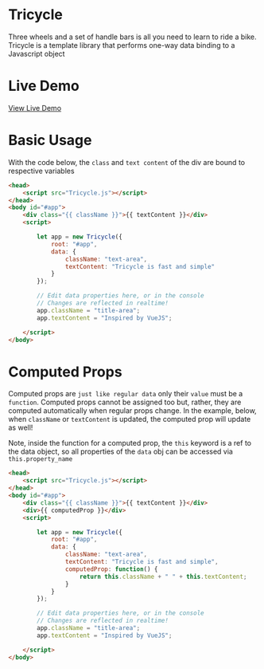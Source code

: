 # Tricycle

Three wheels and a set of handle bars is all you need to learn to ride a bike. Tricycle is a template library that performs one-way data binding to a Javascript object

# Live Demo

[View Live Demo](https://regularmemory.blog/Tricycle/)

# Basic Usage

With the code below, the `class` and `text content` of the div are bound to respective variables

```html
<head>
    <script src="Tricycle.js"></script>
</head>
<body id="#app">
    <div class="{{ className }}">{{ textContent }}</div>
    <script>

        let app = new Tricycle({
            root: "#app",
            data: {
                className: "text-area",
                textContent: "Tricycle is fast and simple"
            }
        });    

        // Edit data properties here, or in the console
        // Changes are reflected in realtime!
        app.className = "title-area";
        app.textContent = "Inspired by VueJS";

    </script>
</body>
```

# Computed Props

Computed props are `just like regular data` only their `value` must be a `function`. Computed props cannot be assigned too but, rather, they are computed automatically when regular props change. In the example, below, when `className` or `textContent` is updated, the computed prop will update as well!

Note, inside the function for a computed prop, the `this` keyword is a ref to the data object, so all properties of the `data` obj can be accessed via `this.property_name`

```html
<head>
    <script src="Tricycle.js"></script>
</head>
<body id="#app">
    <div class="{{ className }}">{{ textContent }}</div>
    <div>{{ computedProp }}</div>
    <script>

        let app = new Tricycle({
            root: "#app",
            data: {
                className: "text-area",
                textContent: "Tricycle is fast and simple",
                computedProp: function() {
                    return this.className + " " + this.textContent;
                }
            }
        });    

        // Edit data properties here, or in the console
        // Changes are reflected in realtime!
        app.className = "title-area";
        app.textContent = "Inspired by VueJS";

    </script>
</body>
```

